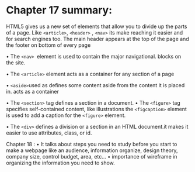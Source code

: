 # Chapter 17 summary: 
HTML5 gives us a new set of elements that allow you to divide up the parts of a page. Like `<article>`, `<header>` , `<nav>` its make reaching it easier and for search engines too. 
The main header appears at the top of the page and the footer on
bottom of every page 

• The `<nav> `element is used to contain the major navigational.
blocks on the site. 

• The `<article>` element acts as a container for any section of a
page

 • `<aside>`used as defines some content aside from the content it is placed in. acts as a container

• The `<section>` tag defines a section in a document.
• The `<figure>` tag specifies self-contained content, like illustrations 
 the `<figcaption>` element is used to add a caption for the `<figure>` element.

• The `<div>` defines a division or a section in an HTML document.it makes it easier to use attributes, class, or id.

Chapter 18 : 
• It talks about steps you need to study before you start to make a webpage like an audience, information organize, design theory, company size, control budget, area, etc...
• importance of wireframe in organizing the information you need to show.
